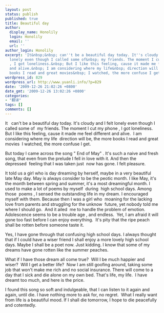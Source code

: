 ```yaml
---
layout: post
status: publish
published: true
title: Beautiful day
author:
  display_name: Honolily
  login: Honolily
  email: ''
  url: ''
author_login: Honolily
excerpt: 'It&nbsp;&nbsp; can''t be a beautiful day today. It''s cloudy and I felt
  lonely even though I called some of&nbsp; my friends. The moment I cut my phone
  , I got loneliness.&nbsp; But I like this feeling, cause it made me feel different
  and alive.&nbsp; I am considering where my life&nbsp; direction will be, the more
  books I read and great movies&nbsp; I watched, the more confuse I get. '
wordpress_id: 829
wordpress_url: http://www.yuanli.info/?p=829
date: '2009-12-26 21:02:26 +0800'
date_gmt: '2009-12-26 13:02:26 +0800'
categories:
- "翻译"
tags: []
comments: []
---
```

<p>It&nbsp;&nbsp; can't be a beautiful day today. It's cloudy and I felt lonely even though I called some of&nbsp; my friends. The moment I cut my phone , I got loneliness.&nbsp; But I like this feeling, cause it made me feel different and alive.&nbsp; I am considering where my life&nbsp; direction will be, the more books I read and great movies&nbsp; I watched, the more confuse I get. <a id="more"></a><a id="more-829"></a></p>
<p>But today I came across the song " End of May" . It's such a naive and fresh song, that even from the prelude I fell in love with it. And then the depressed&nbsp; feeling that I was taken just&nbsp; now has gone. I felt pleasure.</p>
<p>It told us a girl who is day dreaming by herself, maybe in a very beautiful late May day. May is always consider to be the peotic month. I like May, it's the month between spring and summer, it's a most dreamingful month. I used to make a lot of poems by myself&nbsp; during&nbsp; high school days. Among those&nbsp; poems , I sensed the outstanding life in my dream. I encouraged myself with them. Because then I was a girl who&nbsp; moaning for the lacking love from parents and struggling for the unknow&nbsp; future, yet nobody told me where I should go.&nbsp; And it ailed&nbsp; me to handle the problem of emotion. Adolescence seems to be a trouble age , and endless.&nbsp; Yet, I am afraid it will gone too fast before I can enjoy everything.&nbsp; It's pity that the ripe peach shall be rotten before someone taste it.</p>
<p>Yes, I have gone through that confusing high school days. I always thought that if I could have a wiser friend I shall enjoy a more lovely high school days. Maybe I shall be a poet now. Just kidding. I know that some of my dreams have gone rotten like the summer peaches.</p>
<p>What if I have those dream all come true?&nbsp; Will I be much happier and wiser?&nbsp; Will I get a better life?&nbsp; Now I am still goofing around, taking some job that won't make me rich and no social insurance. There will come to a day that I sick and die alone on my own bed. That's life, my life.&nbsp; I have dreamt too much, and here is the price.</p>
<p>I found this song so soft and indulgeable, that I can listen to it again and again, until die. I have nothing more to ask for, no regret.&nbsp; What I really want from life is a beautiful mood. If I shall die tomorrow, I hope to die peacefully and cotentedly.</p>
